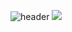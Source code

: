 ![header](https://capsule-render.vercel.app/api?type=Slice&color=auto&height=300&section=header&text=Seungnyung's%20GitHub&fontSize=40&animation=scaleIn)
<img src="https://img.shields.io/badge/텍스트-색상?style=flat-square&logo=아이콘이름&logoColor=white"/>
<!--
**leehi0110/leehi0110** is a ✨ _special_ ✨ repository because its `README.md` (this file) appears on your GitHub profile.

Here are some ideas to get you started:

- 🔭 I’m currently working on ...
- 🌱 I’m currently learning ...
- 👯 I’m looking to collaborate on ...
- 🤔 I’m looking for help with ...
- 💬 Ask me about ...
- 📫 How to reach me: ...
- 😄 Pronouns: ...
- ⚡ Fun fact: ...
-->
